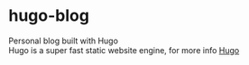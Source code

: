 
**hugo-blog**
====

Personal blog built with Hugo  
Hugo is a super fast static website engine, for more info [Hugo](https://gohugo.io/)

